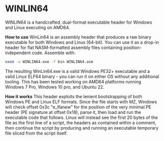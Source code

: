 # WINLIN64
WINLIN64 is a handcrafted, dual-format executable header for Windows and Linux executing on AMD64.

**How to use**
 WinLin64 is an assembly header that produces a raw binary executable for both Windows and Linux (64-bit). You can use it as a drop-in header for flat NASM-formatted assembly files containing position-independent code. Assemble with: 
```sh
nasm -o WINLIN64.exe -f bin WINLIN64.asm
```
 The resulting WinLin64.exe is a valid Windows PE32+ executable and a valid Linux ELF64 binary - you can run it on either OS without any additional tooling. This has been tested working on AMD64 platforms running Windows 7 Pro, Windows 10 pro, and Ubuntu 22.

 **How it works**
 This header exploits the lenient bootstrapping of both Windows PE and Linux ELF formats. Since the file starts with MZ, Windows will check offset 0x3c "e_lfanew" for the position of the very minimal PE header (PE signature at offset 0x18), parse it, then load and run the executable code that follows. Linux will instead see the first 20 bytes of the file as the first line of a script, the headers as contained within a comment, then continue the script by producing and running an executable temporary file sliced from the script itself.
